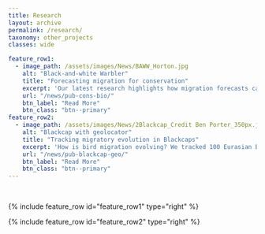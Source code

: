 ```yaml
---
title: Research
layout: archive
permalink: /research/
taxonomy: other_projects
classes: wide

feature_row1:
  - image_path: /assets/images/News/BAWW_Horton.jpg
    alt: "Black-and-white Warbler"
    title: "Forecasting migration for conservation"
    excerpt: 'Our latest research highlights how migration forecasts can guide efforts to protect avian migrants.'
    url: "/news/pub-cons-bio/"
    btn_label: "Read More"
    btn_class: "btn--primary"
feature_row2:
  - image_path: /assets/images/News/2Blackcap_Credit Ben Porter_350px.jpg
    alt: "Blackcap with geolocator"
    title: "Tracking migratory evolution in Blackcaps"
    excerpt: 'How is bird migration evolving? We tracked 100 Eurasian Blackcaps to find out. Our study provides detailed evidence for impressively variable migratory strategies in this single species.'
    url: "/news/pub-blackcap-geo/"
    btn_label: "Read More"
    btn_class: "btn--primary"
---
```


<br>

{% include feature_row id="feature_row1" type="right" %}

{% include feature_row id="feature_row2" type="right" %}

<!-- ## Other projects

{% assign entries_layout = page.entries_layout | default: 'list' %}
<div class="entries-{{ entries_layout }}">
  {% include posts-tag.html taxonomy=page.taxonomy type=entries_layout %}
</div> -->